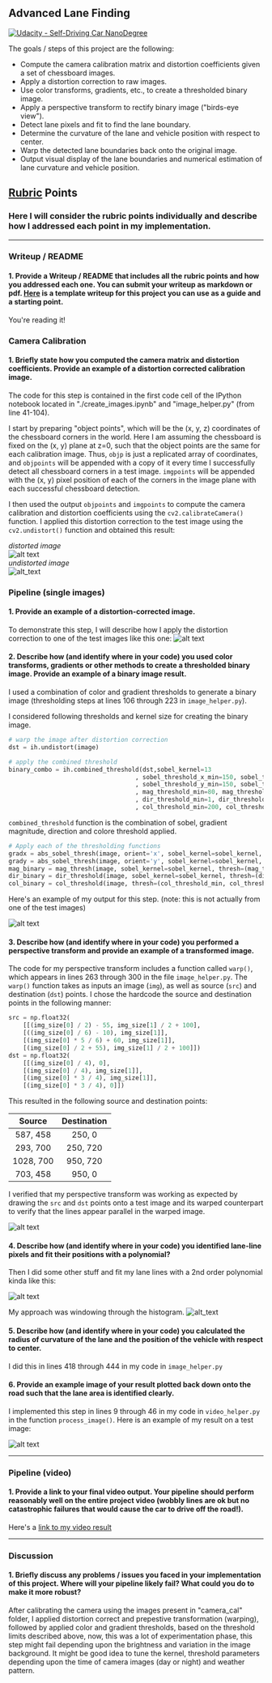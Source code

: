 ## Advanced Lane Finding
[![Udacity - Self-Driving Car NanoDegree](https://s3.amazonaws.com/udacity-sdc/github/shield-carnd.svg)](http://www.udacity.com/drive)

The goals / steps of this project are the following:

* Compute the camera calibration matrix and distortion coefficients given a set of chessboard images.
* Apply a distortion correction to raw images.
* Use color transforms, gradients, etc., to create a thresholded binary image.
* Apply a perspective transform to rectify binary image ("birds-eye view").
* Detect lane pixels and fit to find the lane boundary.
* Determine the curvature of the lane and vehicle position with respect to center.
* Warp the detected lane boundaries back onto the original image.
* Output visual display of the lane boundaries and numerical estimation of lane curvature and vehicle position.

[//]: # (Image References)

[image1]: ./examples/calibration1.jpg "distorted"
[image11]: ./examples/calibration1_undistort.jpg "undistorted"
[image2]: ./test_images/test1.jpg "Road Transformed"
[image3]: ./examples/binary_combo.jpg "Binary Example"
[image4]: ./examples/warped_straight_lines.jpg "Warp Example"
[image5]: ./examples/binary_warped.jpg "Fit Visual"
[image51]: ./examples/histogram.png "Histogram"
[image6]: ./examples/lane_drawn.jpg "Output"
[video1]: ./project_video_output.mp4 "Video"

## [Rubric](https://review.udacity.com/#!/rubrics/571/view) Points

### Here I will consider the rubric points individually and describe how I addressed each point in my implementation.  

---

### Writeup / README

#### 1. Provide a Writeup / README that includes all the rubric points and how you addressed each one.  You can submit your writeup as markdown or pdf.  [Here](https://github.com/udacity/CarND-Advanced-Lane-Lines/blob/master/writeup_template.md) is a template writeup for this project you can use as a guide and a starting point.  

You're reading it!

### Camera Calibration

#### 1. Briefly state how you computed the camera matrix and distortion coefficients. Provide an example of a distortion corrected calibration image.

The code for this step is contained in the first code cell of the IPython notebook located in "./create_images.ipynb" and "image_helper.py" (from line 41-104).  

I start by preparing "object points", which will be the (x, y, z) coordinates of the chessboard corners in the world. Here I am assuming the chessboard is fixed on the (x, y) plane at z=0, such that the object points are the same for each calibration image.  Thus, `objp` is just a replicated array of coordinates, and `objpoints` will be appended with a copy of it every time I successfully detect all chessboard corners in a test image.  `imgpoints` will be appended with the (x, y) pixel position of each of the corners in the image plane with each successful chessboard detection.  

I then used the output `objpoints` and `imgpoints` to compute the camera calibration and distortion coefficients using the `cv2.calibrateCamera()` function.  I applied this distortion correction to the test image using the `cv2.undistort()` function and obtained this result: 

*distorted image*
<br>
![alt text][image1]
<br>
*undistorted image*
<br>
![alt_text][image11]

### Pipeline (single images)

#### 1. Provide an example of a distortion-corrected image.

To demonstrate this step, I will describe how I apply the distortion correction to one of the test images like this one:
![alt text][image2]

#### 2. Describe how (and identify where in your code) you used color transforms, gradients or other methods to create a thresholded binary image.  Provide an example of a binary image result.

I used a combination of color and gradient thresholds to generate a binary image (thresholding steps at lines 106 through 223 in `image_helper.py`).  

I considered following thresholds and kernel size for creating the binary image.

```python
# warp the image after distortion correction
dst = ih.undistort(image)

# apply the combined threshold
binary_combo = ih.combined_threshold(dst,sobel_kernel=13
                                   , sobel_threshold_x_min=150, sobel_threshold_x_max=255
                                   , sobel_threshold_y_min=150, sobel_threshold_y_max=255
                                   , mag_threshold_min=80, mag_threshold_max=255
                                   , dir_threshold_min=1, dir_threshold_max=1.3
                                   , col_threshold_min=200, col_threshold_max=255)
```

`combined_threshold` function is the combination of sobel, gradient magnitude, direction and colore threshold applied.

```python
# Apply each of the thresholding functions
gradx = abs_sobel_thresh(image, orient='x', sobel_kernel=sobel_kernel, thresh=(sobel_threshold_x_min, sobel_threshold_x_max))
grady = abs_sobel_thresh(image, orient='y', sobel_kernel=sobel_kernel, thresh=(sobel_threshold_y_min, sobel_threshold_y_max))
mag_binary = mag_thresh(image, sobel_kernel=sobel_kernel, thresh=(mag_threshold_min, mag_threshold_max))
dir_binary = dir_threshold(image, sobel_kernel=sobel_kernel, thresh=(dir_threshold_min, dir_threshold_max))
col_binary = col_threshold(image, thresh=(col_threshold_min, col_threshold_max))
```
Here's an example of my output for this step.  (note: this is not actually from one of the test images)

![alt text][image3]

#### 3. Describe how (and identify where in your code) you performed a perspective transform and provide an example of a transformed image.

The code for my perspective transform includes a function called `warp()`, which appears in lines 263 through 300 in the file `image_helper.py`.  The `warp()` function takes as inputs an image (`img`), as well as source (`src`) and destination (`dst`) points.  I chose the hardcode the source and destination points in the following manner:

```python
src = np.float32(
    [[(img_size[0] / 2) - 55, img_size[1] / 2 + 100],
    [((img_size[0] / 6) - 10), img_size[1]],
    [(img_size[0] * 5 / 6) + 60, img_size[1]],
    [(img_size[0] / 2 + 55), img_size[1] / 2 + 100]])
dst = np.float32(
    [[(img_size[0] / 4), 0],
    [(img_size[0] / 4), img_size[1]],
    [(img_size[0] * 3 / 4), img_size[1]],
    [(img_size[0] * 3 / 4), 0]])
```

This resulted in the following source and destination points:

| Source        | Destination   | 
|:-------------:|:-------------:| 
| 587, 458      | 250, 0        | 
| 293, 700      | 250, 720      |
| 1028, 700     | 950, 720      |
| 703, 458      | 950, 0        |

I verified that my perspective transform was working as expected by drawing the `src` and `dst` points onto a test image and its warped counterpart to verify that the lines appear parallel in the warped image.

![alt text][image4]

#### 4. Describe how (and identify where in your code) you identified lane-line pixels and fit their positions with a polynomial?

Then I did some other stuff and fit my lane lines with a 2nd order polynomial kinda like this:

![alt text][image5]

My approach was windowing through the histogram.
![alt_text][image51]

#### 5. Describe how (and identify where in your code) you calculated the radius of curvature of the lane and the position of the vehicle with respect to center.

I did this in lines 418 through 444 in my code in `image_helper.py`

#### 6. Provide an example image of your result plotted back down onto the road such that the lane area is identified clearly.

I implemented this step in lines 9 through 46 in my code in `video_helper.py` in the function `process_image()`.  Here is an example of my result on a test image:

![alt text][image6]

---

### Pipeline (video)

#### 1. Provide a link to your final video output.  Your pipeline should perform reasonably well on the entire project video (wobbly lines are ok but no catastrophic failures that would cause the car to drive off the road!).

Here's a [link to my video result](./project_video_output.mp4)

---

### Discussion

#### 1. Briefly discuss any problems / issues you faced in your implementation of this project.  Where will your pipeline likely fail?  What could you do to make it more robust?

After calibrating the camera using the images present in "camera_cal" folder, I applied distortion correct and prepestive transformation (warping), followed by applied color and gradient thresholds, based on the threshold limits described above, now, this was a lot of experimentation phase, this step might fail depending upon the brightness and variation in the image background. It might be good idea to tune the kernel, threshold parameters depending upon the time of camera images (day or night) and weather pattern.
